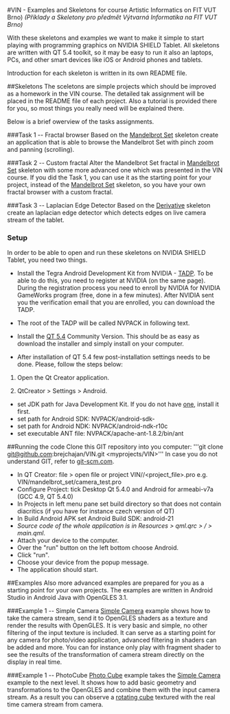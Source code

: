 #VIN - Examples and Skeletons for course Artistic Informatics on FIT VUT Brno)
*(Příklady a Skeletony pro předmět Výtvarná Informatika na FIT VUT Brno)*

With these skeletons and examples we want to make it simple to start playing
with programming graphics on NVIDIA SHIELD Tablet. All skeletons are written
with QT 5.4 toolkit, so it may be easy to run it also an laptops, PCs, and other
smart devices like iOS or Android phones and tablets.

Introduction for each skeleton is written in its own README file.

##Skeletons
The sceletons are simple projects which should be improved as a homework in the VIN
course. The detailed tak assignment will be placed in the README file of each project. 
Also a tutorial is provided there for you, so most things you really need will be
explained there.

Below is a brief owerview of the tasks assignments. 

###Task 1 -- Fractal browser
Based on the [Mandelbrot Set](mandelbrot_set/README.md) skeleton create an application
that is able to browse the Mandelbrot Set with pinch zoom and panning (scrolling).

###Task 2 -- Custom fractal
Alter the Mandelbrot Set fractal in [Mandelbrot Set](mandelbrot_set/README.md) skeleton
with some more advanced one which was presented in the VIN course. If you did
the Task 1, you can use it as the starting point for your project, instead of the 
[Mandelbrot Set](mandelbrot_set/README.md) skeleton, so you have your own fractal
browser with a custom fractal.

###Task 3 -- Laplacian Edge Detector
Based on the [Derivative](derivative/README.md) skeleton create an laplacian 
edge detector which detects edges on live camera stream of the tablet.

### Setup
In order to be able to open and run these skeletons on NVIDIA SHIELD Tablet, 
you need two things. 

- Install the Tegra Android Development Kit from NVIDIA - [TADP](https://developer.nvidia.com/tegra-android-development-pack). To be able to do this, you need to register at NVIDIA (on the
same page). During the registration process you need to enroll by NVIDIA for 
NVIDIA GameWorks program (free, done in a few minutes). 
After NVIDIA sent you the verification email that you are enrolled, you can
download the TADP. 
- The root of the TADP will be called NVPACK in following text. 

- Install the [QT 5.4](http://www.qt.io/download/) Community Version. This should
be as easy as download the installer and simply install on your computer.

- After installation of QT 5.4 few post-installation settings needs to be done.
Please, follow the steps below:

1) Open the Qt Creator application. 

2) QtCreator > Settings > Android.
- set JDK path for Java Development Kit. If you do not have [one](http://www.oracle.com/technetwork/java/javase/downloads/jdk7-downloads-1880260.html), install it first.
- set path for Android SDK: NVPACK/android-sdk-<system>
- set path for Android NDK: NVPACK/android-ndk-r10c
- set executable ANT file: NVPACK/apache-ant-1.8.2/bin/ant

##Running the code 
Clone this GIT repository into you computer: 
'''git clone git@github.com:brejchajan/VIN.git <myprojects/VIN>'''
In case you do not understand GIT, refer to [git-scm.com](http://git-scm.com/downloads).

-	In QT Creator: file > open file or project VIN/<project name>/<project_file>.pro
	e.g. VIN/mandelbrot_set/camera_test.pro
-	Configure Project: tick Desktop Qt 5.4.0 and Android for armeabi-v7a (GCC 4.9, QT 5.4.0)
-	In Projects in left menu pane set build directory so that does not contain diacritics
	(if you have for instance czech version of QT)
-	In Build Android APK set Android Build SDK: android-21 
-	*Source code of the whole application is in Resources > qml.qrc > / > main.qml*.
-	Attach your device to the computer.
-	Over the "run" button on the left bottom choose Android.
-	Click "run".
-	Choose your device from the popup message.
-	The application should start.


##Examples 
Also more advanced examples are prepared for you as a starting point for your own 
projects. The examples are written in Android Studio in Android Java with OpenGLES 3.1.

###Example 1 -- Simple Camera
[Simple Camera](androidCamera/README.md) example shows how to take the camera stream, send it to OpenGLES shaders 
as a texture and render the results with OpenGLES. It is very basic and simple,
no other filtering of the input texture is included. It can serve as a starting 
point for any camera for photo/video application, advanced filtering in shaders 
can be added and more. You can for instance only play with fragment shader to 
see the results of the transformation of camera stream directly on the display 
in real time.

###Example 1 -- PhotoCube
[Photo Cube](PhotoCube/README.md) example takes the [Simple Camera](androidCamera/README.md) 
example to the next level. It shows how to add basic geometry and transformations
to the OpenGLES and combine them with the input camera stream. As a result you can
observe a [rotating cube](https://www.youtube.com/watch?v=gF6YdSC22MM) textured 
with the real time camera stream from camera.



